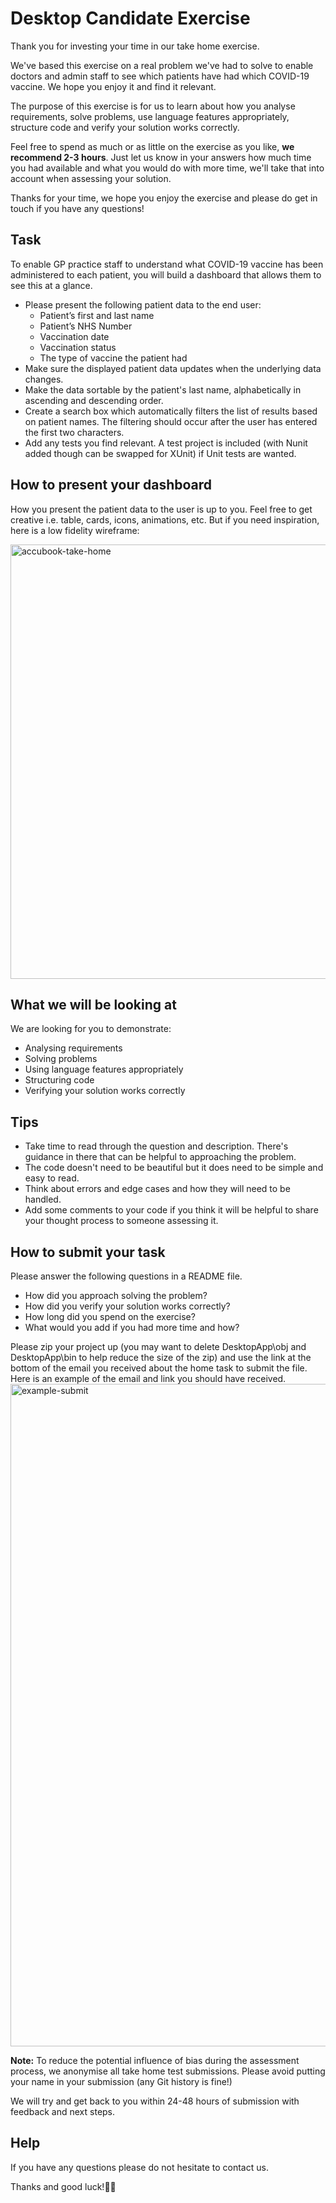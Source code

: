 # Desktop Candidate Exercise

Thank you for investing your time in our take home exercise.

We've based this exercise on a real problem we've had to solve to enable doctors and admin staff to see which patients have had which COVID-19 vaccine. We hope you enjoy it and find it relevant.

The purpose of this exercise is for us to learn about how you analyse requirements, solve problems, use language features appropriately, structure code and verify your solution works correctly.  

Feel free to spend as much or as little on the exercise as you like, **we recommend 2-3 hours**. 
Just let us know in your answers how much time you had available and what you would do with more time, we'll take that into account when assessing your solution.

Thanks for your time, we hope you enjoy the exercise and please do get in touch if you have any questions!

## Task

To enable GP practice staff to understand what COVID-19 vaccine has been administered to each patient, you will build a dashboard that allows them to see this at a glance.


- Please present the following patient data to the end user:
  - Patient’s first and last name
  - Patient’s NHS Number
  - Vaccination date
  - Vaccination status
  - The type of vaccine the patient had
- Make sure the displayed patient data updates when the underlying data changes.
- Make the data sortable by the patient's last name, alphabetically in ascending and descending order.
- Create a search box which automatically filters the list of results based on patient names. The filtering should occur after the user has entered the first two characters.
- Add any tests you find relevant. A test project is included (with Nunit added though can be swapped for XUnit) if Unit tests are wanted.

## How to present your dashboard

How you present the patient data to the user is up to you. Feel free to get creative i.e. table, cards, icons, animations, etc. But if you need inspiration, here is a low fidelity wireframe:

<img width="695" alt="accubook-take-home" src="https://user-images.githubusercontent.com/944375/181240971-3d66eadc-4567-4a99-becf-adb3929707d4.png">

## What we will be looking at

We are looking for you to demonstrate:

- Analysing requirements
- Solving problems
- Using language features appropriately
- Structuring code
- Verifying your solution works correctly

## **Tips**

- Take time to read through the question and description. There's guidance in there that can be helpful to approaching the problem.
- The code doesn't need to be beautiful but it does need to be simple and easy to read.
- Think about errors and edge cases and how they will need to be handled.
- Add some comments to your code if you think it will be helpful to share your thought process to someone assessing it.

## How to submit your task

Please answer the following questions in a README file.

- How did you approach solving the problem?
- How did you verify your solution works correctly?
- How long did you spend on the exercise?
- What would you add if you had more time and how?

Please zip your project up (you may want to delete DesktopApp\obj and DesktopApp\bin to help reduce the size of the zip) and use the link at the bottom of the email you received about the home task to submit the file. Here is an example of the email and link you should have received.
<img width="1060" alt="example-submit" src="https://user-images.githubusercontent.com/944375/181241568-ca02301a-a5d4-4d76-bb69-2f0ae0889587.png">

**Note:** To reduce the potential influence of bias during the assessment process, we anonymise all take home test submissions. Please avoid putting your name in your submission (any Git history is fine!)

We will try and get back to you within 24-48 hours of submission with feedback and next steps. 

## Help

If you have any questions please do not hesitate to contact us.

Thanks and good luck!**🤞🏽**
